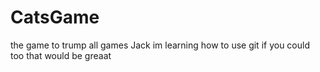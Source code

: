 # CatsGame
the game to trump all games
Jack im learning how to use git if you could too that would be greaat

